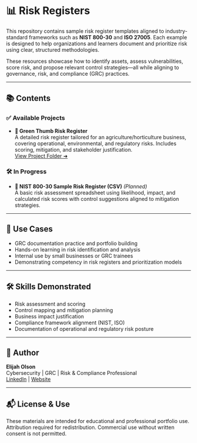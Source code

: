 # 📊 Risk Registers

This repository contains sample risk register templates aligned to industry-standard frameworks such as **NIST 800-30** and **ISO 27005**. Each example is designed to help organizations and learners document and prioritize risk using clear, structured methodologies.

These resources showcase how to identify assets, assess vulnerabilities, score risk, and propose relevant control strategies—all while aligning to governance, risk, and compliance (GRC) practices.

---

## 📚 Contents

### ✅ Available Projects

- **🌿 Green Thumb Risk Register**  
  A detailed risk register tailored for an agriculture/horticulture business, covering operational, environmental, and regulatory risks. Includes scoring, mitigation, and stakeholder justification.  
  [View Project Folder ➜](./green-thumb/)

### 🛠️ In Progress

- **🧮 NIST 800-30 Sample Risk Register (CSV)** *(Planned)*  
  A basic risk assessment spreadsheet using likelihood, impact, and calculated risk scores with control suggestions aligned to mitigation strategies.

---

## 🧠 Use Cases

- GRC documentation practice and portfolio building  
- Hands-on learning in risk identification and analysis  
- Internal use by small businesses or GRC trainees  
- Demonstrating competency in risk registers and prioritization models

---

## 🛠️ Skills Demonstrated

- Risk assessment and scoring  
- Control mapping and mitigation planning  
- Business impact justification  
- Compliance framework alignment (NIST, ISO)  
- Documentation of operational and regulatory risk posture

---

## 👤 Author

**Elijah Olson**  
Cybersecurity | GRC | Risk & Compliance Professional  
[LinkedIn](https://www.linkedin.com/in/elijah-i-olson/) | [Website](https://sites.google.com/view/navigatinggrc/home)

---

## 📬 License & Use

These materials are intended for educational and professional portfolio use. Attribution required for redistribution. Commercial use without written consent is not permitted.
